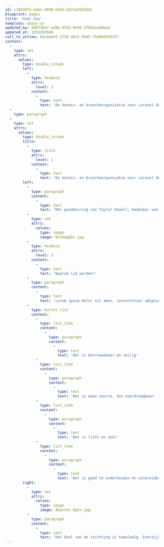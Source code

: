 ```yaml
---
id: c2893d75-5eb2-4840-b20d-d222a9155b4c
blueprint: pages
title: 'Over ons'
template: about-us
updated_by: 8d873b47-ad86-4fd3-9e95-27842ea80beb
updated_at: 1653297668
call_to_action: 6bc4ea55-2728-4615-8d45-75d49d29d157
content:
  -
    type: set
    attrs:
      values:
        type: double_column
        left:
          -
            type: heading
            attrs:
              level: 1
            content:
              -
                type: text
                text: 'De kennis- en brancheorganisatie voor Laravel developers'
  -
    type: paragraph
  -
    type: set
    attrs:
      values:
        type: double_column
        title:
          -
            type: title
            attrs:
              level: 1
            content:
              -
                type: text
                text: 'De kennis- en brancheorganisatie voor Laravel developers'
        left:
          -
            type: paragraph
            content:
              -
                type: text
                text: 'Met goedkeuring van Taylor Otwell, bedenker van het Laravel Framework, heeft een zevental bedrijven het initiatief genomen om het gebruik van Laravel in Nederland verder te professionaliseren. In juni 2019 is daarom de Dutch Laravel Foundation opgericht.'
          -
            type: set
            attrs:
              values:
                type: image
                image: Bitmap@2x.jpg
          -
            type: heading
            attrs:
              level: 2
            content:
              -
                type: text
                text: 'Waarom lid worden?'
          -
            type: paragraph
            content:
              -
                type: text
                text: 'Lorem ipsum dolor sit amet, consectetuer adipiscing elit. Aenean commodo ligula eget dolor. Aenean massa. Cum sociis. In enim justo, rhoncus ut, imperdiet a, venenatis vitae, justo.'
          -
            type: bullet_list
            content:
              -
                type: list_item
                content:
                  -
                    type: paragraph
                    content:
                      -
                        type: text
                        text: 'Het is betrouwebaar en veilig'
              -
                type: list_item
                content:
                  -
                    type: paragraph
                    content:
                      -
                        type: text
                        text: 'Het is open source, dus overdraagbaar'
              -
                type: list_item
                content:
                  -
                    type: paragraph
                    content:
                      -
                        type: text
                        text: 'Het is licht en snel'
              -
                type: list_item
                content:
                  -
                    type: paragraph
                    content:
                      -
                        type: text
                        text: 'Het is goed te onderhouden en uitbreidbaar'
        right:
          -
            type: set
            attrs:
              values:
                type: image
                image: AboutUs_b@2x.jpg
          -
            type: paragraph
            content:
              -
                type: text
                text: 'Het doel van de stichting is tweeledig. Enerzijds mogen opdrachtgevers, die één van onze leden inschakelt voor het bouwen van een webapplicatie, ervan uitgaan dat ze met professionele Laravel developers in zee gaan. Dat is prettig werken! Anderzijds zorgt de stichting voor onderlinge kennisuitwisseling tussen de leden, om zo de kennis en kwaliteit van het Laravel framework in Nederland naar een nog hoger niveau te tillen. Als stichting zijn we in Nederland tevens actief in het promoten van Laravel onder potentiële opdrachtgevers voor nieuwe webapplicaties.'
---
```

